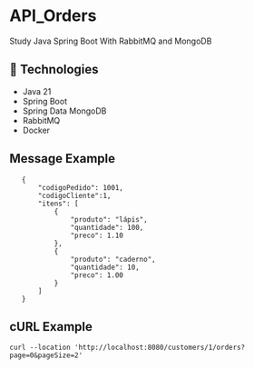 # API_Orders
Study Java Spring Boot With RabbitMQ and MongoDB

## :rocket: Technologies 

* Java 21
* Spring Boot
* Spring Data MongoDB
* RabbitMQ
* Docker

## Message Example
````
   {
       "codigoPedido": 1001,
       "codigoCliente":1,
       "itens": [
           {
               "produto": "lápis",
               "quantidade": 100,
               "preco": 1.10
           },
           {
               "produto": "caderno",
               "quantidade": 10,
               "preco": 1.00
           }
       ]
   }
````
## cURL Example
````
curl --location 'http://localhost:8080/customers/1/orders?page=0&pageSize=2'
````
